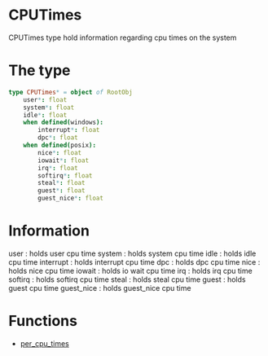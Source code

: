 # CPUTimes

CPUTimes type hold information regarding cpu times on the system

# The type
```nim
type CPUTimes* = object of RootObj
    user*: float
    system*: float
    idle*: float
    when defined(windows):
        interrupt*: float
        dpc*: float
    when defined(posix):
        nice*: float
        iowait*: float
        irq*: float
        softirq*: float
        steal*: float
        guest*: float
        guest_nice*: float
```

# Information

user        : holds user cpu time
system      : holds system cpu time
idle        : holds idle cpu time
interrupt   : holds interrupt cpu time
dpc         : holds dpc cpu time
nice        : holds nice cpu time
iowait      : holds io wait cpu time
irq         : holds irq cpu time
softirq     : holds softirq cpu time
steal       : holds steal cpu time
guest       : holds guest cpu time
guest_nice  : holds guest_nice cpu time

# Functions

- [per_cpu_times](../functions/per_cpu_times.md)